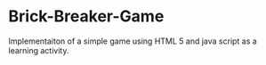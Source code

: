Brick-Breaker-Game
==================

Implementaiton of a simple game using HTML 5 and java script as a learning activity.
